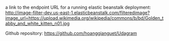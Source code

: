 a link to the endpoint URL for a running elastic beanstalk deployment:
http://image-filter-dev.us-east-1.elasticbeanstalk.com/filteredimage?image_url=https://upload.wikimedia.org/wikipedia/commons/b/bd/Golden_tabby_and_white_kitten_n01.jpg

Github repository:
https://github.com/hoanggianguet/Udagram